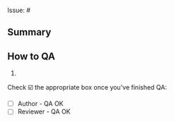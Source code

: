 Issue: #

## Summary

<!--
  Describe the changes made.
  What would someone unfamiliar with the project (but familiar with the codebase) need to understand what happened and why?
-->

## How to QA

<!--
  Provide step-by-step instructions on how to verify the work.
  Use the canary build of the e2e packages (created via the `release_canary` CI job with this PR)
  If necessary, include details on how to test in production.

  Don't forget to test related features!
-->

1.

Check ☑️ the appropriate box once you've finished QA:

- [ ] Author - QA OK
- [ ] Reviewer - QA OK

<!-- ignore-task-list-start -->

<!--
## Release checklist
- [ ] [Changeset](https://github.com/chromaui/chromatic-e2e/blob/main/DEVELOPMENT.md#pr-workflow-with-changesets) created in this PR


-->

<!-- ignore-task-list-end -->
